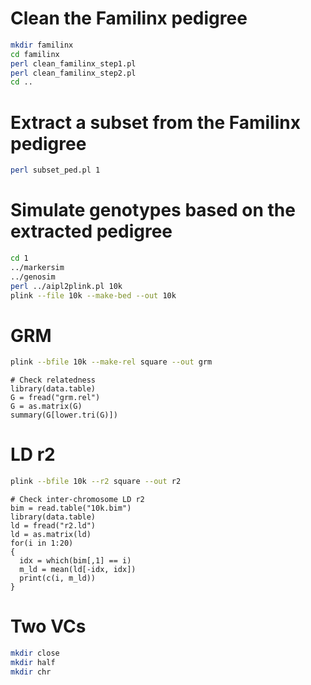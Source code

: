 # Clean the Familinx pedigree
```sh
mkdir familinx
cd familinx
perl clean_familinx_step1.pl
perl clean_familinx_step2.pl
cd ..
```
# Extract a subset from the Familinx pedigree
```sh
perl subset_ped.pl 1
```
# Simulate genotypes based on the extracted pedigree
```sh
cd 1
../markersim
../genosim
perl ../aipl2plink.pl 10k
plink --file 10k --make-bed --out 10k
```
# GRM
```sh
plink --bfile 10k --make-rel square --out grm
```
```{r}
# Check relatedness
library(data.table)
G = fread("grm.rel")
G = as.matrix(G)
summary(G[lower.tri(G)])
```
# LD r2
```sh
plink --bfile 10k --r2 square --out r2
```
```{r}
# Check inter-chromosome LD r2
bim = read.table("10k.bim")
library(data.table)
ld = fread("r2.ld")
ld = as.matrix(ld)
for(i in 1:20)
{
  idx = which(bim[,1] == i)
  m_ld = mean(ld[-idx, idx])
  print(c(i, m_ld))
}
```
# Two VCs
```sh
mkdir close
mkdir half
mkdir chr
```

